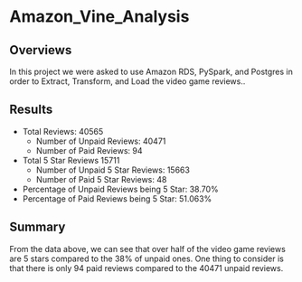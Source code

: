 # Amazon_Vine_Analysis

## Overviews
In this project we were asked to use Amazon RDS, PySpark, and Postgres in order to Extract, Transform, and Load the video game reviews..

## Results

- Total Reviews:  40565
  - Number of Unpaid Reviews:  40471
  - Number of Paid Reviews:  94
- Total 5 Star Reviews 15711
  - Number of Unpaid 5 Star Reviews:  15663
  - Number of Paid 5 Star Reviews:  48
- Percentage of Unpaid Reviews being 5 Star: 38.70%
- Percentage of Paid Reviews being 5 Star:  51.063%

## Summary
From the data above, we can see that over half of the video game reviews are 5 stars compared to the 38% of unpaid ones. One thing to consider is that there is only 94 paid reviews compared to the 40471 unpaid reviews.
